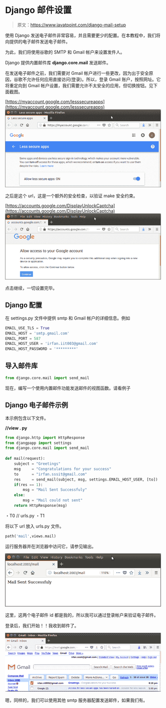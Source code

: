 # Django 邮件设置

> 原文：<https://www.javatpoint.com/django-mail-setup>

使用 Django 发送电子邮件非常容易，并且需要更少的配置。在本教程中，我们将向提供的电子邮件发送电子邮件。

为此，我们将使用谷歌的 SMTP 和 Gmail 帐户来设置发件人。

Django 提供内置邮件库 **django.core.mail** 发送邮件。

在发送电子邮件之前，我们需要对 Gmail 帐户进行一些更改，因为出于安全原因，谷歌不允许任何应用直接访问(登录)。所以，登录 Gmail 账户，按照网址。它将重定向到 Gmail 帐户设置，我们需要允许不太安全的应用，但切换按钮。见下面截图。

[https://myaccount.google.com/lesssecureapps](https://myaccount.google.com/lesssecureapps)
![login Gmail account and follow the urls](img/e4a2a0a9ff0262bc50051097c9da8975.png)

之后是这个 url，这是一个额外的安全检查，以验证 make 安全约束。

[https://accounts.google.com/DisplayUnlockCaptcha](https://accounts.google.com/DisplayUnlockCaptcha) ![security check to verify the make security constraint](img/edc120b11a11319cd9d8c9f58b20deaa.png)

点击继续，一切设置完毕。

## Django 配置

在 settings.py 文件中提供 smtp 和 Gmail 帐户的详细信息。例如

```py
EMAIL_USE_TLS = True
EMAIL_HOST = 'smtp.gmail.com'
EMAIL_PORT = 587
EMAIL_HOST_USER = 'irfan.iit003@gmail.com'
EMAIL_HOST_PASSWORD = '*********'

```

## 导入邮件库

```py
from django.core.mail import send_mail

```

现在，编写一个使用内置邮件功能发送邮件的视图函数。请看例子

## Django 电子邮件示例

本示例包含以下文件。

**//view . py**

```py
from django.http import HttpResponse
from djangpapp import settings
from django.core.mail import send_mail

def mail(request):
    subject = "Greetings"
    msg     = "Congratulations for your success"
    to      = "irfan.sssit@gmail.com"
    res     = send_mail(subject, msg, settings.EMAIL_HOST_USER, [to])
    if(res == 1):
        msg = "Mail Sent Successfuly"
    else:
        msg = "Mail could not sent"
    return HttpResponse(msg)

```

・T0️ // urls.py ・T1️

将以下 url 放入 urls.py 文件。

```py
path('mail',views.mail)

```

运行服务器并在浏览器中访问它，请参见输出。

![Run Server and access it at browser output](img/3821aa8064123c5d416fc0a9f3e332b5.png)

这里，这两个电子邮件 id 都是我的，所以我可以通过登录帐户来验证电子邮件。

登录后，我们开始！！我收到邮件了。

![After login to the account](img/6ae58d7f4ea96904ae4084601b603d12.png)

嗯，同样的，我们可以使用其他 smtp 服务器配置发送邮件，如果我们有。